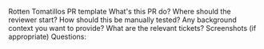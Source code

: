 Rotten Tomatillos PR template
What's this PR do?
Where should the reviewer start?
How should this be manually tested?
Any background context you want to provide?
What are the relevant tickets?
Screenshots (if appropriate)
Questions:
